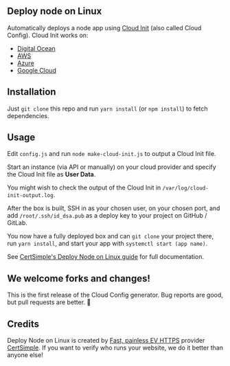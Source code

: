 ## Deploy node on Linux

Automatically deploys a node app using [Cloud Init](http://cloudinit.readthedocs.io/en/latest/index.html) (also called Cloud Config). Cloud Init works on:

 - [Digital Ocean](https://www.digitalocean.com/community/tutorials/how-to-use-cloud-config-for-your-initial-server-setup)
 - [AWS](https://docs.aws.amazon.com/AWSEC2/latest/UserGuide/user-data.html#user-data-cloud-init)
 - [Azure](https://docs.microsoft.com/en-us/azure/virtual-machines/linux/using-cloud-init)
 - [Google Cloud](https://cloud.google.com/container-optimized-os/docs/how-to/create-configure-instance#using_cloud-init)

## Installation

Just `git clone` this repo and run `yarn install` (or `npm install`) to fetch dependencies.

## Usage

Edit `config.js` and run `node make-cloud-init.js` to output a Cloud Init file.

Start an instance (via API or manually) on your cloud provider and specify the Cloud Init file as **User Data**.

You might wish to check the output of the Cloud Init in `/var/log/cloud-init-output.log`.

After the box is built, SSH in as your chosen user, on your chosen port, and add `/root/.ssh/id_dsa.pub` as a deploy key to your project on GitHub / GitLab.

You now have a fully deployed box and can `git clone` your project there, run `yarn install`, and start your app with `systemctl start (app name)`.

See [CertSimple's Deploy Node on Linux guide](https://certsimple.com/blog/deploy-node-on-linux) for full documentation.  

## We welcome forks and changes!

This is the first release of the Cloud Config generator. Bug reports are good, but pull requests are better. 🙂 

## Credits

Deploy Node on Linux is created by [Fast, painless EV HTTPS](https://certsimple.com) provider [CertSimple](https://certsimple.com). If you want to verify who runs your website, we do it better than anyone else!


